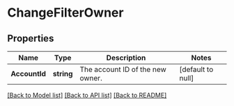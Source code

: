 # ChangeFilterOwner

## Properties
Name | Type | Description | Notes
------------ | ------------- | ------------- | -------------
**AccountId** | **string** | The account ID of the new owner. | [default to null]

[[Back to Model list]](../README.md#documentation-for-models) [[Back to API list]](../README.md#documentation-for-api-endpoints) [[Back to README]](../README.md)

